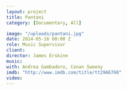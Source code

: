 ```yaml
---
layout: project
title: Pantani
category: [Documentary, All]

image: "/uploads/pantani.jpg"
date: 2014-05-16 00:00 Z
role: Music Supervisor
client: 
director: James Erskine
music: 
with: Andrea Gambadoro, Conan Sweeny
imdb: "http://www.imdb.com/title/tt2966760"
video: 
---
```



